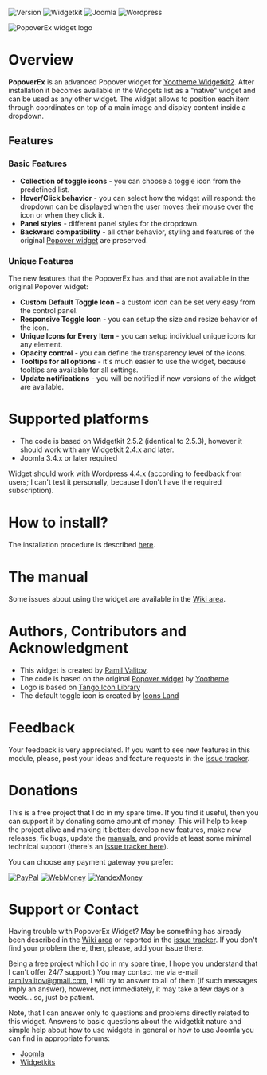![Version](https://img.shields.io/badge/Release-v1.2.0-green.svg?style=flat) ![Widgetkit](https://img.shields.io/badge/Widgetkit-v2.4.x+-green.svg?style=flat) ![Joomla](https://img.shields.io/badge/Joomla!-v3.4.x+-yellow.svg?style=flat) ![Wordpress](https://img.shields.io/badge/Wordpress-v4.4.x+-yellow.svg?style=flat)

![PopoverEx widget logo](https://raw.githubusercontent.com/wiki/rvalitov/widgetkit-popover-ex/images/logo.png)

# Overview
**PopoverEx** is an advanced Popover widget for [Yootheme Widgetkit2](https://yootheme.com/widgetkit). After installation it becomes available in the Widgets list as a "native" widget and can be used as any other widget. The widget allows to position each item through coordinates on top of a main image and display content inside a dropdown.

## Features
### Basic Features
* **Collection of toggle icons** - you can choose a toggle icon from the predefined list.
* **Hover/Click behavior** - you can select how the widget will respond: the dropdown can be displayed when the user moves their mouse over the icon or when they click it.
* **Panel styles** - different panel styles for the dropdown.
* **Backward compatibility** - all other behavior, styling and features of the original [Popover widget](http://yootheme.com/demo/widgetkit/joomla/index.php/home/popover) are preserved.

### Unique Features
The new features that the PopoverEx has and that are not available in the original Popover widget:

* **Custom Default Toggle Icon** - a custom icon can be set very easy from the control panel.
* **Responsive Toggle Icon** - you can setup the size and resize behavior of the icon.
* **Unique Icons for Every Item** - you can setup individual unique icons for any element.
* **Opacity control** - you can define the transparency level of the icons.
* **Tooltips for all options** - it's much easier to use the widget, because tooltips are available for all settings.
* **Update notifications** - you will be notified if new versions of the widget are available.

# Supported platforms
* The code is based on Widgetkit 2.5.2 (identical to 2.5.3), however it should work with any Widgetkit 2.4.x and later.
* Joomla 3.4.x or later required

Widget should work with Wordpress 4.4.x (according to feedback from users; I can't test it personally, because I don't have the required subscription).

# How to install?
The installation procedure is described [here](https://github.com/rvalitov/widgetkit-popover-ex/wiki/How-to-install).

# The manual
Some issues about using the widget are available in the [Wiki area](https://github.com/rvalitov/widgetkit-popover-ex/wiki).

# Authors, Contributors and Acknowledgment
* This widget is created by [Ramil Valitov](http://www.valitov.me).
* The code is based on the original [Popover widget](http://yootheme.com/demo/widgetkit/joomla/index.php/home/popover) by [Yootheme](http://yootheme.com/).
* Logo is based on [Tango Icon Library](https://www.iconfinder.com/iconsets/tango-icon-library)
* The default toggle icon is created by [Icons Land](https://www.iconfinder.com/iconsets/softwaredemo)

# Feedback
Your feedback is very appreciated. If you want to see new features in this module, please, post your ideas and feature requests in the [issue tracker](https://github.com/rvalitov/widgetkit-popover-ex/issues).

# Donations
This is a free project that I do in my spare time. If you find it useful, then you can support it by donating some amount of money. This will help to keep the project alive and making it better: develop new features, make new releases, fix bugs, update the [manuals](https://github.com/rvalitov/widgetkit-popover-ex/wiki), and provide at least some minimal technical support (there's an [issue tracker here](https://github.com/rvalitov/widgetkit-popover-ex/issues)).

You can choose any payment gateway you prefer:

[![PayPal](https://raw.githubusercontent.com/wiki/rvalitov/widgetkit-map-ex/images/money/paypal.png)](https://www.paypal.me/valitov/15eur) [![WebMoney](https://raw.githubusercontent.com/wiki/rvalitov/widgetkit-map-ex/images/money/webmoney.png)](https://funding.wmtransfer.com/mapex-widget) [![YandexMoney](https://raw.githubusercontent.com/wiki/rvalitov/widgetkit-map-ex/images/money/yandex.png)](https://money.yandex.ru/to/410011424143476)

# Support or Contact
Having trouble with PopoverEx Widget? May be something has already been described in the [Wiki area](https://github.com/rvalitov/widgetkit-popover-ex/wiki) or reported in the [issue tracker](https://github.com/rvalitov/widgetkit-popover-ex/issues). If you don't find your problem there, then, please, add your issue there. 

Being a free project which I do in my spare time, I hope you understand that I can't offer 24/7 support:) You may contact me via e-mail ramilvalitov@gmail.com, I will try to answer to all of them (if such messages imply an answer), however, not immediately, it may take a few days or a week... so, just be patient. 

Note, that I can answer only to questions and problems directly related to this widget. Answers to basic questions about the widgetkit nature and simple help about how to use widgets in general or how to use Joomla you can find in appropriate forums:

* [Joomla](http://forum.joomla.org/)
* [Widgetkits](https://yootheme.com/support)
